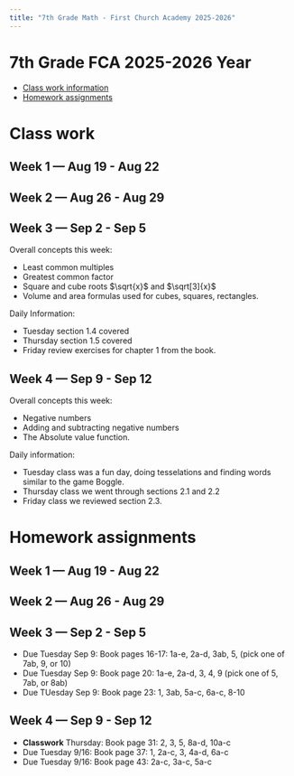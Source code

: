 ```yaml
---
title: "7th Grade Math - First Church Academy 2025-2026"
---
```


# 7th Grade FCA 2025-2026 Year

* [Class work information](#class-work)
* [Homework assignments](#homework-assignments)





# Class work
## Week 1 — Aug 19 - Aug 22

## Week 2 — Aug 26 - Aug 29

## Week 3 — Sep 2 - Sep 5
Overall concepts this week:
* Least common multiples
* Greatest common factor
* Square and cube roots $\sqrt{x}$ and $\sqrt[3]{x}$
* Volume and area formulas used for cubes, squares, rectangles.

Daily Information:
* Tuesday section 1.4 covered
* Thursday section 1.5 covered
* Friday review exercises for chapter 1 from the book.

## Week 4 — Sep 9 - Sep 12
Overall concepts this week:
* Negative numbers
* Adding and subtracting negative numbers
* The Absolute value function.

Daily information:
* Tuesday class was a fun day, doing tesselations and finding words similar to the game Boggle.
* Thursday class we went through sections 2.1 and 2.2
* Friday class we reviewed section 2.3.

# Homework assignments
## Week 1 — Aug 19 - Aug 22

## Week 2 — Aug 26 - Aug 29

## Week 3 — Sep 2 - Sep 5
* Due Tuesday Sep 9: Book pages 16-17: 1a-e, 2a-d, 3ab, 5, (pick one of 7ab, 9, or 10)
* Due Tuesday Sep 9: Book page 20: 1a-e, 2a-d, 3, 4, 9 (pick one of 5, 7ab, or 8ab)
* Due TUesday Sep 9: Book page 23: 1, 3ab, 5a-c, 6a-c, 8-10

## Week 4 — Sep 9 - Sep 12

* **Classwork** Thursday:  Book page 31: 2, 3, 5, 8a-d, 10a-c
* Due Tuesday 9/16: Book page 37: 1, 2a-c, 3, 4a-d, 6a-c
* Due Tuesday 9/16: Book page 43: 2a-c, 3a-c, 5a-c
